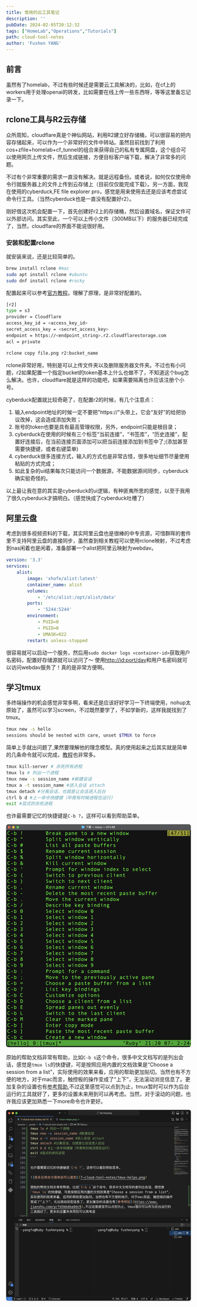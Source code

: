 ```yaml
---
title: 常用的云工具笔记
description: ''
pubDate: 2024-02-05T20:12:32
tags: ["HomeLab","Operations","Tutorials"]
path: cloud-tool-notes
author: 'Fushen YANG'
---
```


## 前言

虽然有了homelab，不过有些时候还是需要云工具解决的，比如，在cf上的workers用于处理openai的转发，比如需要在线上传一些东西呀，等等这里备忘记录一下。

## rclone工具与R2云存储

众所周知，cloudflare真是个神仙网站，利用R2建立好存储桶，可以很容易的把内容存储起来，可以作为一个非常好的文件中转站。虽然目前找到了利用cos+zfile+homelab+cf_tunnel的组合来获得自己的私有专属网盘，这个组合可以使用网页上传文件，然后生成链接，方便目标客户端下载，解决了非常多的问题。

不过有个非常重要的需求一直没有解决。就是远程备份。或者说，如何仅仅使用命令行就服务器上的文件上传到云存储上（目前仅仅能完成下载）。另一方面，我现在使用的cyberduck,FE file explorer pro，感觉是用来使用去还是应该考虑尝试命令行工具。（当然cyberduck也是一直没有配置好r2）。

刚好借这次机会配置一下，首先创建好r2上的存储桶，然后设置域名，保证文件可以外部访问。其实至此，一个可以上传小文件（300MB以下）的服务器已经完成了，当然，cloudflare的界面不能说很好用。

### 安装和配置rclone

就安装来说，还是比较简单的。

``` bash
brew install rclone #mac
sudo apt install rclone #ubuntu
sudo dnf install rclone #rocky
```

配置起来可以参考[官方教程](https://developers.cloudflare.com/r2/examples/rclone/)。理解了原理，是非常好配置的。

``` bash
[r2]
type = s3
provider = Cloudflare
access_key_id = <access_key_id>
secret_access_key = <secret_access_key>
endpoint = https://<endpoint_string>.r2.cloudflarestorage.com
acl = private
```

``` bash
rclone copy file.png r2:bucket_name
```

rclone非常好用，特别是可以上传文件夹以及删除服务器文件夹。不过也有小问题，r2如果配置一个指定bucket的token基本上什么也做不了，不知道这个bug怎么解决。也许，cloudflare就是这样的功能吧，如果需要隔离也许应该注册个小号。

cyberduck配置就比较奇葩了，在配置r2的时候，有几个注意点：

1. 输入endpoint地址的时候一定不要把"https://"头带上，它会“友好”的给把协议改掉，这会造成添加失败；
2. 账号的token也要是具有最高管理权限，另外，endpoint只能是根目录；
3. cyberduck在使用的时候有三个标签“当前连接”，“书签库”，“历史连接”，配置好连接后，在当前连接页面添加可以把当前连接添加到书签中了;(添加甚至需要快捷键，或者右键菜单)
4. cyberduck很多连接方式，输入的方式也是非常古怪，很多地址细节尽量使用粘贴的方式完成；
5. 如此复杂的ui结果每次只能访问一个数据源，不能数据源间同步，cyberduck确实挺奇怪的。

以上最让我在意的其实是cyberduck的ui逻辑，有种匪夷所思的感觉，以至于我用了很久cyberduck才搞明白。（感觉快成了cyberduck吐槽了）

## 阿里云盘

考虑到很多视频资料的下载，其实阿里云盘也是很棒的中专资源，可惜群晖的套件里不支持阿里云盘的直接同步，虽然查到相关教程可以使用rclone映射，不过考虑到nas闲着也是闲着，准备部署一个alist把阿里云映射为webdav。

``` yml
version: '3.3'
services:
    alist:
        image: 'xhofe/alist:latest'
        container_name: alist
        volumes:
            - '/etc/alist:/opt/alist/data'
        ports:
            - '5244:5244'
        environment:
            - PUID=0
            - PGID=0
            - UMASK=022
        restart: unless-stopped
```

很容易就可以启动一个服务，然后用`sudo docker logs <container-id>`获取用户名密码，配置好存储源就可以访问了～
使用<http://id:port/dav>和用户名密码就可以访问webdav服务了！真的是非常方便啊。

## 学习tmux

多终端操作的机会感觉非常多啊，看来还是应该好好学习一下终端使用，nohup太原始了，虽然可以学习screen，不过既然要学了，不如学新的，这样我就找到了tmux。

``` bash
tmux new -s hello
sessions should be nested with care, unset $TMUX to force
```

简单上手就出问题了,果然要理解他的理念模型。真的使用起来之后其实就是简单的几条命令就可以完成，[教程](https://blog.csdn.net/NSJim/article/details/127754413)也非常多。

``` bash
tmux kill-server # 杀死所有进程
tmux ls # 列出一个进程
tmux new -s session_name #新建会话
tmux a -t session_name #进入会话 attach
tmux detach #分离会话，也就是让会话进入后台
ctrl b d #上一命令快捷键（毕竟有时候进程在运行）
exit #显式的杀死进程
```

也许最需要记忆的快捷键是`C-b ?`，这样可以看到帮助菜单。

![很多实用命令简单就可以查到](7-cloud-tool-notes/tmux-helps.png)

原始的帮助文档非常有帮助，比如`C-b s`这个命令，很多中文文档写的是列出会话，感觉是`tmux ls`的快捷键，可是按照应用内置的文档效果是“Choose a session from a list”，实际使用的效果来看，应用的帮助更加贴切。当然也有不方便的地方，对于mac而言，触控板的操作变成了“上下”，无法滚动浏览信息了。更加复杂的设置也有[参考帮助](https://www.jianshu.com/p/fd3bbdba9dc9),不过这里感觉可以点到为止，tmux暂时可以作为后台运行的工具就好了，更多的设置未来用到可以再考虑。当然，对于滚动的问题，也许我应该更加熟悉一下more命令也许更好。

![vs的终端管理感觉就很够用了](7-cloud-tool-notes/vscode-multi-terminal.png)
